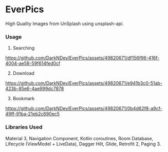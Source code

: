 # EverPics
High Quality Images from UnSplash using unsplash-api.
### Usage
1. Searching

https://github.com/DarkNDev/EverPics/assets/49820671/df156f96-416f-4004-ae58-59f614fed0cf


2. Download

https://github.com/DarkNDev/EverPics/assets/49820671/e941b3c0-51ab-423b-85e6-4ae999dc7878


3. Bookmark

https://github.com/DarkNDev/EverPics/assets/49820671/0b4d62f8-a9cf-49ff-91ba-21eb2c690ec5


### Libraries Used
Material 3, Navigation Component, Kotlin coroutines, Room Database, Lifecycle (ViewModel + LiveData), Dagger Hilt, Glide, Retrofit 2, Paging 3.
